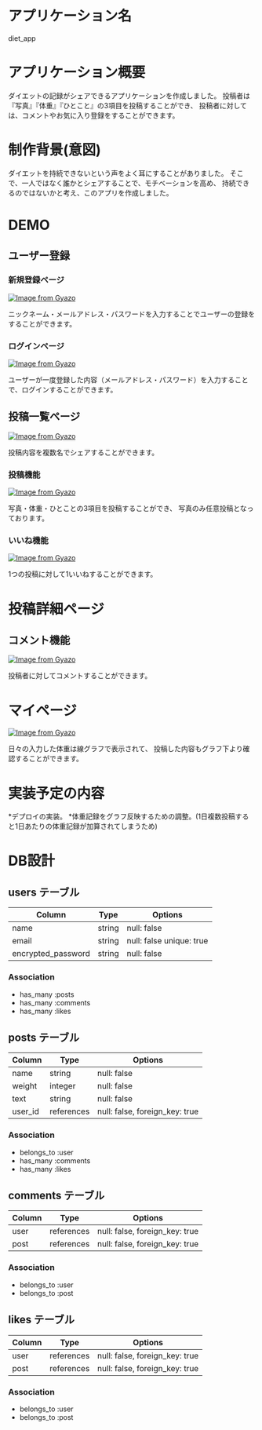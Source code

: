 # アプリケーション名
diet_app

# アプリケーション概要
ダイエットの記録がシェアできるアプリケーションを作成しました。
投稿者は『写真』『体重』『ひとこと』の3項目を投稿することができ、
投稿者に対しては、コメントやお気に入り登録をすることができます。

# 制作背景(意図)
ダイエットを持続できないという声をよく耳にすることがありました。
そこで、一人ではなく誰かとシェアすることで、モチベーションを高め、
持続できるのではないかと考え、このアプリを作成しました。

# DEMO
## ユーザー登録
### 新規登録ページ
[![Image from Gyazo](https://i.gyazo.com/f75a44b40dbf563afde0f4a51924a1ac.gif)](https://gyazo.com/f75a44b40dbf563afde0f4a51924a1ac)

ニックネーム・メールアドレス・パスワードを入力することでユーザーの登録をすることができます。

### ログインページ
[![Image from Gyazo](https://i.gyazo.com/8223ba786d3390065defccea53df4562.gif)](https://gyazo.com/8223ba786d3390065defccea53df4562)

ユーザーが一度登録した内容（メールアドレス・パスワード）を入力することで、ログインすることができます。

## 投稿一覧ページ
[![Image from Gyazo](https://i.gyazo.com/3d819532dcec96b9fd897a43a1ec7fe2.gif)](https://gyazo.com/3d819532dcec96b9fd897a43a1ec7fe2)

投稿内容を複数名でシェアすることができます。

### 投稿機能
[![Image from Gyazo](https://i.gyazo.com/53cfffe0ee1e1d1f40b36b37e741e738.gif)](https://gyazo.com/53cfffe0ee1e1d1f40b36b37e741e738)

写真・体重・ひとことの3項目を投稿することができ、
写真のみ任意投稿となっております。

### いいね機能
[![Image from Gyazo](https://i.gyazo.com/c66880e77fc826561dfadf36ac9faa2b.gif)](https://gyazo.com/c66880e77fc826561dfadf36ac9faa2b)

1つの投稿に対して1いいねすることができます。

# 投稿詳細ページ
## コメント機能
[![Image from Gyazo](https://i.gyazo.com/a5a58562f0866c3b41c3be8b237cddf1.gif)](https://gyazo.com/a5a58562f0866c3b41c3be8b237cddf1)

投稿者に対してコメントすることができます。

# マイページ
[![Image from Gyazo](https://i.gyazo.com/26fe32108bf2d397492861228263c22c.gif)](https://gyazo.com/26fe32108bf2d397492861228263c22c)

日々の入力した体重は線グラフで表示されて、
投稿した内容もグラフ下より確認することができます。

# 実装予定の内容
*デプロイの実装。
*体重記録をグラフ反映するための調整。(1日複数投稿すると1日あたりの体重記録が加算されてしまうため)

# DB設計

## users テーブル

| Column             | Type     | Options                   |
| ------------------ | -------- | ------------------------- |
| name               | string   | null: false               |
| email              | string   | null: false  unique: true |
| encrypted_password | string   | null: false               |

### Association

- has_many :posts
- has_many :comments
- has_many :likes

## posts テーブル

| Column           | Type       | Options                        |
| ---------------- | ---------- | ------------------------------ |
| name             | string     | null: false                    |
| weight           | integer    | null: false                    |
| text             | string     | null: false                    |
| user_id          | references | null: false, foreign_key: true |

### Association

- belongs_to :user
- has_many   :comments
- has_many :likes

## comments テーブル

| Column     | Type       | Options                        |
| ---------- | ---------- | ------------------------------ |
| user       | references | null: false, foreign_key: true |
| post       | references | null: false, foreign_key: true |

### Association

- belongs_to :user
- belongs_to :post

## likes テーブル

| Column     | Type       | Options                        |
| ---------- | ---------- | ------------------------------ |
| user       | references | null: false, foreign_key: true |
| post       | references | null: false, foreign_key: true |

### Association

- belongs_to :user
- belongs_to :post